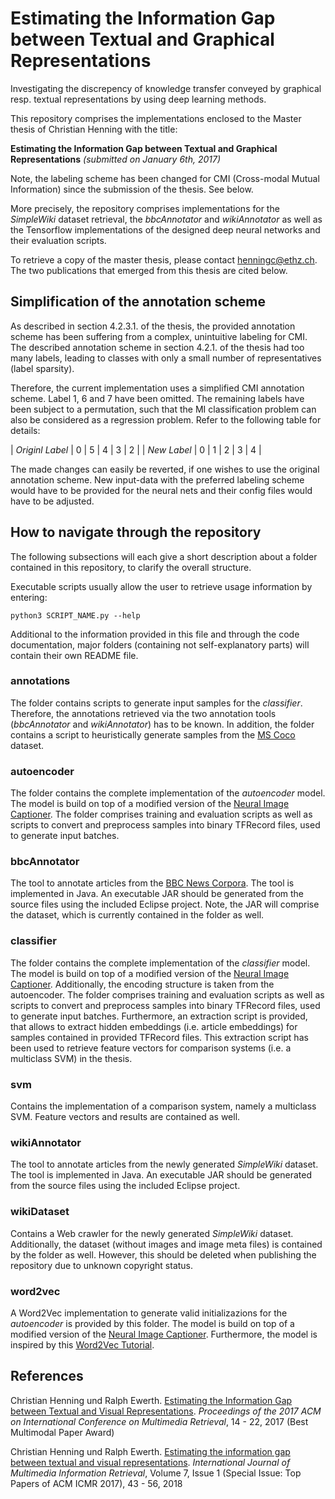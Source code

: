 # Estimating the Information Gap between Textual and Graphical Representations
Investigating the discrepency of knowledge transfer conveyed by graphical resp. textual representations by using deep learning methods.

This repository comprises the implementations enclosed to the Master thesis of Christian Henning with the title:

**Estimating the Information Gap between Textual and Graphical Representations**
*(submitted on January 6th, 2017)*

Note, the labeling scheme has been changed for CMI (Cross-modal Mutual Information) since the submission of the thesis. See below.

More precisely, the repository comprises implementations for the *SimpleWiki* dataset retrieval, the *bbcAnnotator* and *wikiAnnotator* as well as the Tensorflow implementations of the designed deep neural networks and their evaluation scripts.

To retrieve a copy of the master thesis, please contact <henningc@ethz.ch>. The two publications that emerged from this thesis are cited below.

## Simplification of the annotation scheme

As described in section 4.2.3.1. of the thesis, the provided annotation scheme has been suffering from a complex, unintuitive labeling for CMI. The described annotation scheme in section 4.2.1. of the thesis had too many labels, leading to classes with only a small number of representatives (label sparsity). 

Therefore, the current implementation uses a simplified CMI annotation scheme. Label 1, 6 and 7 have been omitted. The remaining labels have been subject to a permutation, such that the MI classification problem can also be considered as a regression problem. Refer to the following table for details:

| *Originl Label*   | 0 | 5 | 4 | 3 | 2 |
| *New Label*       | 0 | 1 | 2 | 3 | 4 |

The made changes can easily be reverted, if one wishes to use the original annotation scheme. New input-data with the preferred labeling scheme would have to be provided for the neural nets and their config files would have to be adjusted.

## How to navigate through the repository

The following subsections will each give a short description about a folder contained in this repository, to clarify the overall structure.

Executable scripts usually allow the user to retrieve usage information by entering:

```
python3 SCRIPT_NAME.py --help
```

Additional to the information provided in this file and through the code documentation, major folders (containing not self-explanatory parts) will contain their own README file.

### annotations

The folder contains scripts to generate input samples for the *classifier*. Therefore, the annotations retrieved via the two annotation tools (*bbcAnnotator* and *wikiAnnotator*) has to be known. 
In addition, the folder contains a script to heuristically generate samples from the [MS Coco] dataset.

### autoencoder

The folder contains the complete implementation of the *autoencoder* model. The model is build on top of a modified version of the [Neural Image Captioner]. The folder comprises training and evaluation scripts as well as scripts to convert and preprocess samples into binary TFRecord files, used to generate input batches.

### bbcAnnotator

The tool to annotate articles from the [BBC News Corpora]. The tool is implemented in Java. An executable JAR should be generated from the source files using the included Eclipse project. Note, the JAR will comprise the dataset, which is currently contained in the folder as well.

### classifier

The folder contains the complete implementation of the *classifier* model. The model is build on top of a modified version of the [Neural Image Captioner]. Additionally, the encoding structure is taken from the autoencoder. The folder comprises training and evaluation scripts as well as scripts to convert and preprocess samples into binary TFRecord files, used to generate input batches. Furthermore, an extraction script is provided, that allows to extract hidden embeddings (i.e. article embeddings) for samples contained in provided TFRecord files. This extraction script has been used to retrieve feature vectors for comparison systems (i.e. a multiclass SVM) in the thesis.

### svm

Contains the implementation of a comparison system, namely a multiclass SVM. Feature vectors and results are contained as well.

### wikiAnnotator

The tool to annotate articles from the newly generated *SimpleWiki* dataset. The tool is implemented in Java. An executable JAR should be generated from the source files using the included Eclipse project. 

### wikiDataset

Contains a Web crawler for the newly generated *SimpleWiki* dataset. Additionally, the dataset (without images and image meta files) is contained by the folder as well. However, this should be deleted when publishing the repository due to unknown copyright status.

### word2vec

A Word2Vec implementation to generate valid initializazions for the *autoencoder* is provided by this folder. The model is build on top of a modified version of the [Neural Image Captioner]. Furthermore, the model is inspired by this [Word2Vec Tutorial].

## References

Christian Henning und Ralph Ewerth. [Estimating the Information Gap between Textual and Visual Representations](https://dl.acm.org/citation.cfm?doid=3078971.3078991). *Proceedings of the 2017 ACM on International Conference on Multimedia Retrieval*, 14 - 22, 2017 (Best Multimodal Paper Award)

Christian Henning und Ralph Ewerth. [Estimating the information gap between textual and visual representations](https://link.springer.com/article/10.1007\%2Fs13735-017-0142-y). *International Journal of Multimedia Information Retrieval*, Volume 7, Issue 1 (Special Issue: Top Papers of ACM ICMR 2017), 43 - 56, 2018

[MS Coco]: http://mscoco.org/dataset/#overview
[Neural Image Captioner]: https://github.com/tensorflow/models/tree/master/im2txt
[BBC News Corpora]: http://homepages.inf.ed.ac.uk/s0677528/data.html
[Word2Vec Tutorial]: https://www.tensorflow.org/tutorials/word2vec/
